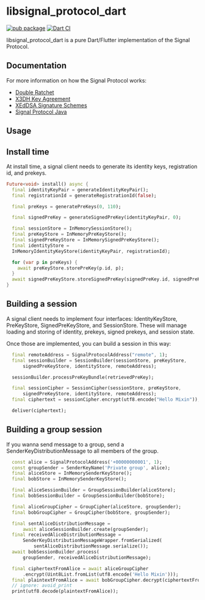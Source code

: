 # libsignal_protocol_dart

[![pub package](https://img.shields.io/pub/v/libsignal_protocol_dart.svg)](https://pub.dartlang.org/packages/libsignal_protocol_dart)
[![Dart CI](https://github.com/MixinNetwork/libsignal_protocol_dart/workflows/Dart/badge.svg)](https://github.com/MixinNetwork/libsignal_protocol_dart/actions)

libsignal_protocol_dart is a pure Dart/Flutter implementation of the Signal Protocol.

## Documentation

For more information on how the Signal Protocol works:

- [Double Ratchet](https://whispersystems.org/docs/specifications/doubleratchet/)
- [X3DH Key Agreement](https://whispersystems.org/docs/specifications/x3dh/)
- [XEdDSA Signature Schemes](https://whispersystems.org/docs/specifications/xeddsa/)
- [Signal Protocol Java](https://github.com/signalapp/libsignal-protocol-java/)

## Usage

## Install time

At install time, a signal client needs to generate its identity keys, registration id, and prekeys.

```dart
Future<void> install() async {
  final identityKeyPair = generateIdentityKeyPair();
  final registrationId = generateRegistrationId(false);

  final preKeys = generatePreKeys(0, 110);

  final signedPreKey = generateSignedPreKey(identityKeyPair, 0);

  final sessionStore = InMemorySessionStore();
  final preKeyStore = InMemoryPreKeyStore();
  final signedPreKeyStore = InMemorySignedPreKeyStore();
  final identityStore =
  InMemoryIdentityKeyStore(identityKeyPair, registrationId);

  for (var p in preKeys) {
    await preKeyStore.storePreKey(p.id, p);
  }
  await signedPreKeyStore.storeSignedPreKey(signedPreKey.id, signedPreKey);
}
```

## Building a session

A signal client needs to implement four interfaces: IdentityKeyStore, PreKeyStore, SignedPreKeyStore, and SessionStore. These will manage loading and storing of identity, prekeys, signed prekeys, and session state.

Once those are implemented, you can build a session in this way:

```dart
  final remoteAddress = SignalProtocolAddress("remote", 1);
  final sessionBuilder = SessionBuilder(sessionStore, preKeyStore,
      signedPreKeyStore, identityStore, remoteAddress);

  sessionBuilder.processPreKeyBundle(retrievedPreKey);

  final sessionCipher = SessionCipher(sessionStore, preKeyStore,
      signedPreKeyStore, identityStore, remoteAddress);
  final ciphertext = sessionCipher.encrypt(utf8.encode("Hello Mixin"));

  deliver(ciphertext);
```

## Building a group session

If you wanna send message to a group, send a SenderKeyDistributionMessage to all members of the group.

```dart
  const alice = SignalProtocolAddress('+00000000001', 1);
  const groupSender = SenderKeyName('Private group', alice);
  final aliceStore = InMemorySenderKeyStore();
  final bobStore = InMemorySenderKeyStore();

  final aliceSessionBuilder = GroupSessionBuilder(aliceStore);
  final bobSessionBuilder = GroupSessionBuilder(bobStore);

  final aliceGroupCipher = GroupCipher(aliceStore, groupSender);
  final bobGroupCipher = GroupCipher(bobStore, groupSender);

  final sentAliceDistributionMessage =
      await aliceSessionBuilder.create(groupSender);
  final receivedAliceDistributionMessage =
      SenderKeyDistributionMessageWrapper.fromSerialized(
          sentAliceDistributionMessage.serialize());
  await bobSessionBuilder.process(
      groupSender, receivedAliceDistributionMessage);

  final ciphertextFromAlice = await aliceGroupCipher
      .encrypt(Uint8List.fromList(utf8.encode('Hello Mixin')));
  final plaintextFromAlice = await bobGroupCipher.decrypt(ciphertextFromAlice);
  // ignore: avoid_print
  print(utf8.decode(plaintextFromAlice));
```
